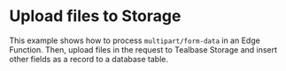 # Upload files to Storage

This example shows how to process `multipart/form-data` in an Edge Function. Then, upload files in the request to Tealbase Storage and insert other fields as a record to a database table.
